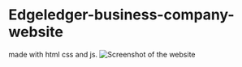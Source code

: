 # Edgeledger-business-company-website
made with html css and js.
![Screenshot of the website](screenshot-edge1.png)
